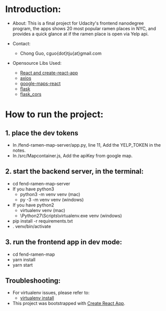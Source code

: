 # Introduction:

- About:
  This is a final project for Udacity's frontend nanodegree program, the apps shows 20 most popular ramen places in NYC, and provides a quick glance at if the ramen place is open via Yelp api.

- Contact:
  - Chong Guo, cguo{dot}tju{at}gmail.com

- Opensource Libs Used:
  - [React and create-react-app](https://reactjs.org/)
  - [axios](https://github.com/axios/axios)
  - [google-maps-react](https://github.com/fullstackreact/google-maps-react)
  - [flask](http://flask.pocoo.org/docs/1.0/installation/#)
  - [flask_cors](http://flask-cors.readthedocs.io/en/latest/)

# How to run the project:

## 1. place the dev tokens
- In /fend-ramen-map-server/app.py, line 11, Add the YELP_TOKEN in the notes.
- In /src/Mapcontainer.js, Add the apiKey from google map.

## 2. start the backend server, in the terminal:
- cd fend-ramen-map-server
- If you have python3
  - python3 -m venv venv (mac)
  - py -3 -m venv venv (windows)
- If you have python2
  - virtualenv venv (mac)
  - \Python27\Scripts\virtualenv.exe venv (windows)
- pip install -r requirements.txt
- . venv/bin/activate

## 3. run the frontend app in dev mode:
- cd fend-ramen-map
- yarn install
- yarn start

## Troubleshooting:
- For virtualenv issues, please refer to:
  - [virtualenv install](http://flask.pocoo.org/docs/1.0/installation/#)
- This project was bootstrapped with [Create React App](https://github.com/facebookincubator/create-react-app).
